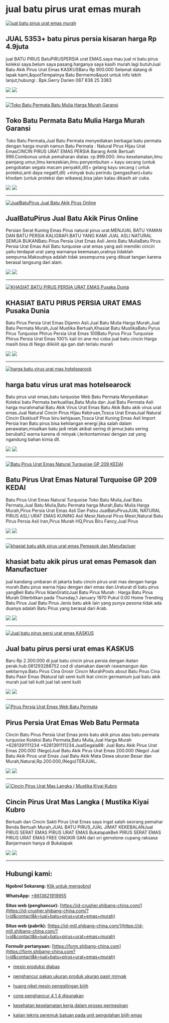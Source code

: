 # jual batu pirus urat emas murah

<a href="https://swt.shibang-china.com/?l=id&img&k=jual+batu+pirus+urat+emas+murah" target="_blank">![jual batu pirus urat emas murah](http://static.shibang-china.com/all-800x300/398.jpg)</a>

## JUAL 5353+ batu pirus persia kisaran harga Rp 4.9juta
jual BATU PIRUS BatuPIRUSPERSIA urat EMAS.saya mau jual ni batu pirus koleksi saya.belum saya pasang.harganya saya kasih murah.lagi butuhJual Batu Akik Pirus Urat Emas KASKUSBaru Rp 900.000 Selamat datang di lapak kami,&quotTempatnya Batu Bermemo&quot untuk info lebih lanjut,hubungi : Bpk.Gerry Darien 087 838 25 3383


<a href="https://whatsapp.shibangsoft.com/WhatsApp.php" target="_blank" title="WhatsApp">![](http://static.shibang-china.com/icon/whatsapp.png)</a> <a href="https://swt.shibang-china.com/?l=id&icon&k=jual+batu+pirus+urat+emas+murah" target="_blank">![](http://static.shibang-china.com/icon/chat-id.png)</a>

---

<a href="https://swt.shibang-china.com/?l=id&img&k=jual+batu+pirus+urat+emas+murah" target="_blank">![Toko Batu Permata Batu Mulia Harga Murah Garansi](http://static.shibang-china.com/all-800x300/1189.jpg)</a>

## Toko Batu Permata Batu Mulia Harga Murah Garansi
Toko Batu Permata,Jual Batu Permata menyediakan berbagai batu permata dengan harga murah namun Batu Permata : Natural Pirus Hijau Urat EmasCINCIN PIRUS URAT EMAS PERSIA Barang Antik Bertuah 999.Combonus untuk pemaharan diatas :rp.999.000: ilmu keselamatan,ilmu pamjang umur,ilmu kerezekian,ilmu penyembuhan + kayu secang (untuk pengobatan segala macam penyakit,dll)+ gelang kayu secang ( untuk proteksi,anti daya negatif,dll) +minyak bulu perindu (pengasihan)+batu khodam (untuk proteksi dan wibawa),bisa jalan kalau dikasih air cuka.


<a href="https://whatsapp.shibangsoft.com/WhatsApp.php" target="_blank" title="WhatsApp">![](http://static.shibang-china.com/icon/whatsapp.png)</a> <a href="https://swt.shibang-china.com/?l=id&icon&k=jual+batu+pirus+urat+emas+murah" target="_blank">![](http://static.shibang-china.com/icon/chat-id.png)</a>

---

<a href="https://swt.shibang-china.com/?l=id&img&k=jual+batu+pirus+urat+emas+murah" target="_blank">![JualBatuPirus Jual Batu Akik Pirus Online](http://static.shibang-china.com/all-800x300/784.jpg)</a>

## JualBatuPirus Jual Batu Akik Pirus Online
Persian Serat Kuning Emas Pirus natural pirus urat.MENJUAL BATU YAMAN DAN BATU PERSIA KALIGRAFI.BATU YANG KAMI JUAL ASLI NATURAL SEMUA BUKANBatu Pirus Persia Urat Emas Asli Jenis Batu MuliaBatu Pirus Persia Urat Emas Asli Batu turquoise urat emas yang asli memiliki ciriciri yaitu terdapat urat yang warnanya keemasan,uratnya tidaklah sempurna.Maksudnya adalah tidak sesempurna yang dibuat tangan karena berasal langsung dari alam.


<a href="https://whatsapp.shibangsoft.com/WhatsApp.php" target="_blank" title="WhatsApp">![](http://static.shibang-china.com/icon/whatsapp.png)</a> <a href="https://swt.shibang-china.com/?l=id&icon&k=jual+batu+pirus+urat+emas+murah" target="_blank">![](http://static.shibang-china.com/icon/chat-id.png)</a>

---

<a href="https://swt.shibang-china.com/?l=id&img&k=jual+batu+pirus+urat+emas+murah" target="_blank">![KHASIAT BATU PIRUS PERSIA URAT EMAS Pusaka Dunia](http://static.shibang-china.com/all-800x300/969.jpg)</a>

## KHASIAT BATU PIRUS PERSIA URAT EMAS Pusaka Dunia
Batu Pirus Persia Urat Emas Dijamin Asli.Jual Batu Mulia Harga Murah,Jual Batu Permata Murah,Jual Mustika Bertuah,Khasiat Batu MustikaBatu Pyrus Pirus Turquoise Phirus Persia Urat Emas 100Batu Pyrus Pirus Turquoise Phirus Persia Urat Emas 100% kali ini ane mo coba jual batu cincin Harga masih bisa di Nego diikiiiit aja gan dah terlalu murah


<a href="https://whatsapp.shibangsoft.com/WhatsApp.php" target="_blank" title="WhatsApp">![](http://static.shibang-china.com/icon/whatsapp.png)</a> <a href="https://swt.shibang-china.com/?l=id&icon&k=jual+batu+pirus+urat+emas+murah" target="_blank">![](http://static.shibang-china.com/icon/chat-id.png)</a>

---

<a href="https://swt.shibang-china.com/?l=id&img&k=jual+batu+pirus+urat+emas+murah" target="_blank">![harga batu virus urat mas hotelsearock](http://static.shibang-china.com/all-800x300/906.jpg)</a>

## harga batu virus urat mas hotelsearock
Batu pirus urat emas,batu turquoise Web Batu Permata Menyediakan Koleksi batu Permata berkualitas,Batu Mulia dan Jual Batu Permata Asli harga murahmahal Batu Akik Virus Urat Emas Batu Akik Batu akik virus urat emas.Jual Natural Cincin Pirus Hijau Kebiruan,Tosca Urat EmasJual Natural Cincin Eksklusif Pirus biru kehijauan,Tosca Urat Kuning Emas Asli Import Persia Iran Batu pirus bisa kehilangan energi jika salah dalam perawatan,misalkan batu jadi retak akibat sering di jemur,batu sering berubah2 warna karena di minyak i,terkontaminasi dengan zat yang ngandung bahan kimia dll.


<a href="https://whatsapp.shibangsoft.com/WhatsApp.php" target="_blank" title="WhatsApp">![](http://static.shibang-china.com/icon/whatsapp.png)</a> <a href="https://swt.shibang-china.com/?l=id&icon&k=jual+batu+pirus+urat+emas+murah" target="_blank">![](http://static.shibang-china.com/icon/chat-id.png)</a>

---

<a href="https://swt.shibang-china.com/?l=id&img&k=jual+batu+pirus+urat+emas+murah" target="_blank">![Batu Pirus Urat Emas Natural Turquoise GP 209 KEDAI](http://static.shibang-china.com/all-800x300/686.jpg)</a>

## Batu Pirus Urat Emas Natural Turquoise GP 209 KEDAI
Batu Pirus Urat Emas Natural Turquoise Toko Batu Mulia,Jual Batu Permata,Jual Batu Mulia,Batu Permata harga Murah,Batu Mulia Harga Murah,Pirus Persia Urat Emas Asli Dan Palsu JualBatuPirusJUAL NATURAL PIRUS ASLI URAT EMAS KUNING Asli Mesir,Natural Pirus Mesir,Natural Batu Pirus Persia Asli Iran,Pirus Murah HQ,Pirus Biru Fancy,Jual Pirus


<a href="https://whatsapp.shibangsoft.com/WhatsApp.php" target="_blank" title="WhatsApp">![](http://static.shibang-china.com/icon/whatsapp.png)</a> <a href="https://swt.shibang-china.com/?l=id&icon&k=jual+batu+pirus+urat+emas+murah" target="_blank">![](http://static.shibang-china.com/icon/chat-id.png)</a>

---

<a href="https://swt.shibang-china.com/?l=id&img&k=jual+batu+pirus+urat+emas+murah" target="_blank">![khasiat batu akik pirus urat emas Pemasok dan Manufactuer](http://static.shibang-china.com/all-800x300/1181.jpg)</a>

## khasiat batu akik pirus urat emas Pemasok dan Manufactuer
jual kandang umbaran di jakarta batu cincin pirus urat mas dengan harga murah.Batu pirus warna hijau dengan dari emas dan.Uraturat di batu pirus yangBeli Batu Pirus IklanGratizJual Batu Pirus Murah : Harga Batu Pirus Murah Diterbitkan pada Thursday,1 January 1970 Pukul 0.00 Home Trending Batu Pirus Jual Batu Pirus Jenis batu akik lain yang punya pesona tidak ada duanya adalah Batu Pirus yang berasal dari Arab.


<a href="https://whatsapp.shibangsoft.com/WhatsApp.php" target="_blank" title="WhatsApp">![](http://static.shibang-china.com/icon/whatsapp.png)</a> <a href="https://swt.shibang-china.com/?l=id&icon&k=jual+batu+pirus+urat+emas+murah" target="_blank">![](http://static.shibang-china.com/icon/chat-id.png)</a>

---

<a href="https://swt.shibang-china.com/?l=id&img&k=jual+batu+pirus+urat+emas+murah" target="_blank">![Jual batu pirus persi urat emas KASKUS](http://static.shibang-china.com/all-800x300/1388.jpg)</a>

## Jual batu pirus persi urat emas KASKUS
Baru Rp 2.300.000 di jual batu cincin pirus persia dengan ikatan perak.hub.081293288752 cod di utamakan daerah rawamangun dan sekitarnya.Batu Pirus Cina Grosir Cincin MurahPosts about Batu Pirus Cina Batu Pasir Emas (Natural tali semi kulit ikat cincin germanium jual batu akik murah jual tali kulit jual tali semi kulit


<a href="https://whatsapp.shibangsoft.com/WhatsApp.php" target="_blank" title="WhatsApp">![](http://static.shibang-china.com/icon/whatsapp.png)</a> <a href="https://swt.shibang-china.com/?l=id&icon&k=jual+batu+pirus+urat+emas+murah" target="_blank">![](http://static.shibang-china.com/icon/chat-id.png)</a>

---

<a href="https://swt.shibang-china.com/?l=id&img&k=jual+batu+pirus+urat+emas+murah" target="_blank">![Pirus Persia Urat Emas Web Batu Permata](http://static.shibang-china.com/all-800x300/786.jpg)</a>

## Pirus Persia Urat Emas Web Batu Permata
Cincin Batu Pirus Persia Urat Emas jenis batu akik pirus atau batu permata turquoise Koleksi Batu Permata,Batu Mulia,Jual Harga Murah +6281391111234 +6281391111234.JualSegala88: Jual Batu Akik Pirus Urat Emas 200.000 (Nego)Jual Batu Akik Pirus Urat Emas 200.000 (Nego) Jual Batu Akik Pirus urat Emas Jual Batu Akik Mata Dewa ukuran Besar dan Murah,Natural,Rp.200.000,(Nego)TERJUAL.


<a href="https://whatsapp.shibangsoft.com/WhatsApp.php" target="_blank" title="WhatsApp">![](http://static.shibang-china.com/icon/whatsapp.png)</a> <a href="https://swt.shibang-china.com/?l=id&icon&k=jual+batu+pirus+urat+emas+murah" target="_blank">![](http://static.shibang-china.com/icon/chat-id.png)</a>

---

<a href="https://swt.shibang-china.com/?l=id&img&k=jual+batu+pirus+urat+emas+murah" target="_blank">![Cincin Pirus Urat Mas Langka ( Mustika Kiyai Kubro](http://static.shibang-china.com/all-800x300/223.jpg)</a>

## Cincin Pirus Urat Mas Langka ( Mustika Kiyai Kubro
Bertuah dan Cincin Sakti Pirus Urat Emas saya ingat salah seorang pemahar Benda Bertuah Murah,JUAL BATU PIRUS,JUAL JIMAT KEKEBALANJual PIRUS SERAT EMAS PIRUS URAT EMAS BukalapakBeli PIRUS SERAT EMAS PIRUS URAT EMAS FREE ONGKIR GAN dari ori gemstone cupang raksasa Banjarmasin hanya di Bukalapak


<a href="https://whatsapp.shibangsoft.com/WhatsApp.php" target="_blank" title="WhatsApp">![](http://static.shibang-china.com/icon/whatsapp.png)</a> <a href="https://swt.shibang-china.com/?l=id&icon&k=jual+batu+pirus+urat+emas+murah" target="_blank">![](http://static.shibang-china.com/icon/chat-id.png)</a>

---
## Hubungi kami:

**Ngobrol Sekarang:** [Klik untuk mengobrol](https://swt.shibang-china.com?l=id&contact&k=jual+batu+pirus+urat+emas+murah)

**WhatsApp:**  [+8613621919955](https://whatsapp.shibangsoft.com/WhatsApp.php)

**Situs web (penghancur):** [https://id-crusher.shibang-china.com/](https://id-crusher.shibang-china.com/?l=id&contact&k=jual+batu+pirus+urat+emas+murah)

**Situs web (pabrik):** [https://id-mill.shibang-china.com/](https://id-mill.shibang-china.com/?l=id&contact&k=jual+batu+pirus+urat+emas+murah)

**Formulir pertanyaan:** [https://form.shibang-china.com](https://form.shibang-china.com?l=id&contact&k=jual+batu+pirus+urat+emas+murah)

* [mesin produksi diabas](../31/mesin%20produksi%20diabas.md)

* [penghancur pakan ukuran produk ukuran pasir minyak](../31/penghancur%20pakan%20ukuran%20produk%20ukuran%20pasir%20minyak.md)

* [huang nikel mesin penggilingan bijih](../33/huang%20nikel%20mesin%20penggilingan%20bijih.md)

* [cone penghancur 4 1 4 digunakan](../33/cone%20penghancur%204%201%204%20digunakan.md)

* [kesehatan keselamatan kerja dalam proses permesinan](../34/kesehatan%20keselamatan%20kerja%20dalam%20proses%20permesinan.md)

* [kajian teknis peremuk batuan pada unit pengolahan bijih emas](../33/kajian%20teknis%20peremuk%20batuan%20pada%20unit%20pengolahan%20bijih%20emas.md)